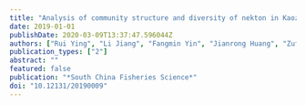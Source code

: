 ```yaml
---
title: "Analysis of community structure and diversity of nekton in Kaozhouyang Bay using gill nets and cages"
date: 2019-01-01
publishDate: 2020-03-09T13:37:47.596044Z
authors: ["Rui Ying", "Li Jiang", "Fangmin Yin", "Jianrong Huang", "Zufu Li", "Yingyong Wang", "Jianxiang Feng"]
publication_types: ["2"]
abstract: ""
featured: false
publication: "*South China Fisheries Science*"
doi: "10.12131/20190009"
---
```


